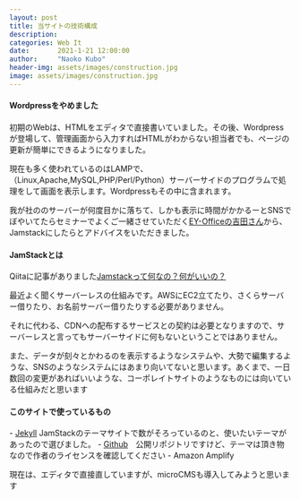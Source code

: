 ```yaml
---
layout: post
title: 当サイトの技術構成
description: 
categories: Web It
date:       2021-1-21 12:00:00
author:     "Naoko Kubo"
header-img: assets/images/construction.jpg
image: assets/images/construction.jpg
---
```


<h4 class="blogtitle">Wordpressをやめました</h4>
<p>初期のWebは、HTMLをエディタで直接書いていました。その後、Wordpressが登場して、管理画面から入力すればHTMLがわからない担当者でも、ページの更新が簡単にできるようになりました。</p>
<p>現在も多く使われているのはLAMPで、（Linux,Apache,MySQL,PHP/Perl/Python）サーバーサイドのプログラムで処理をして画面を表示します。Wordpressもその中に含まれます。</p>
<p>我が社ののサーバーが何度目かに落ちて、しかも表示に時間がかかるーとSNSでぼやいてたらセミナーでよくご一緒させていただく<a href="https://www.ey-office.com/blog_archive/2020/11/04/ey-office-site-will-try-to-get-into-jamstack-4/?fbclid=IwAR2OEJ3v2pO_jn8Z2cRQPT_UIy1URBeaA0P2tVXpdhrA-fsJlnqM3fg3CAA" target=_blank >EY-Officeの吉田さん</a>から、Jamstackにしたらとアドバイスをいただきました。</p>
<h4 class="blogtitle">JamStackとは</h4>
<p>Qiitaに記事がありました<a href="https://qiita.com/ozaki25/items/4075d03278d1fb51cc37" target=_blank >Jamstackって何なの？何がいいの？</a></p>
<p>最近よく聞くサーバーレスの仕組みです。AWSにEC2立てたり、さくらサーバー借りたり、お名前サーバー借りたりする必要がありません。</p>
<p>それに代わる、CDNへの配布するサービスとの契約は必要となりますので、サーバーレスと言ってもサーバーサイドに何もないということではありません。</p>
<p>また、データが刻々とかわるのを表示するようなシステムや、大勢で編集するような、SNSのようなシステムにはあまり向いてないと思います。あくまで、一日数回の変更があればいいような、コーポレイトサイトのようなものには向いている仕組みだと思います</p>
<h4 class="blogtitle">このサイトで使っているもの</h4>
- <a href="http://jekyllrb-ja.github.io" target=_blank>Jekyll</a> JamStackのテーマサイトで数がそろっているのと、使いたいテーマがあったので選びました。
- <a href="https://github.com/NaokoKubo/InterruptWeb" target=_blank>Github</a>　公開リポジトリですけど、テーマは頂き物なので作者のライセンスを確認してください
- Amazon Amplify

<p>現在は、エディタで直接直していますが、microCMSも導入してみようと思います </p>

